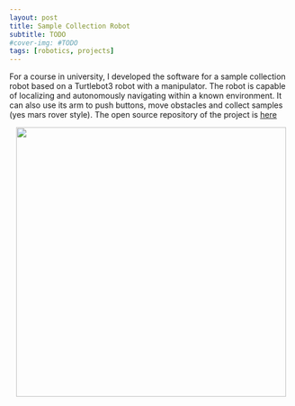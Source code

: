 ```yaml
---
layout: post
title: Sample Collection Robot
subtitle: TODO
#cover-img: #TODO
tags: [robotics, projects]
---
```


For a course in university, I developed the software for a sample collection
robot based on a Turtlebot3 robot with a manipulator. The robot is capable
of localizing and autonomously navigating within a known environment. It
can also use its arm to push buttons, move obstacles and collect samples
(yes mars rover style). The open source repository of the project is [here](https://gitlab.com/imgeorgiev/rss_turtlebot)

<p style="text-align:center;">
    <img src="/img/turtlebot.gif" width="480" />
</p>
